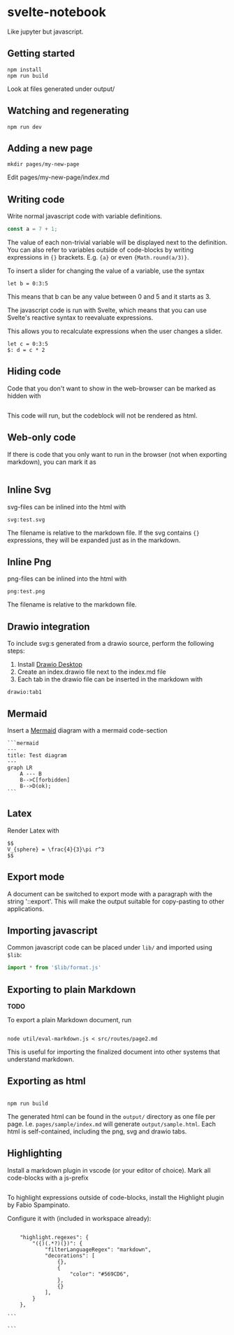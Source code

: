 # svelte-notebook

Like jupyter but javascript.

## Getting started

```
npm install
npm run build
```

Look at files generated under output/

## Watching and regenerating

```
npm run dev
```

## Adding a new page

```
mkdir pages/my-new-page
```

Edit pages/my-new-page/index.md

## Writing code

Write normal javascript code with variable definitions.

```js
const a = 7 + 1;
```

The value of each non-trivial variable will be displayed next to the definition.
You can also refer to variables outside of code-blocks by writing expressions in
`{}` brackets. E.g. `{a}` or even `{Math.round(a/3)}`.

To insert a slider for changing the value of a variable, use the syntax

```
let b = 0:3:5
```

This means that b can be any value between 0 and 5 and it starts as 3.

The javascript code is run with Svelte, which means that you can use Svelte's reactive syntax to reevaluate expressions.

This allows you to recalculate expressions when the user changes a slider.

```
let c = 0:3:5
$: d = c * 2
```

## Hiding code

Code that you don't want to show in the web-browser can be marked as hidden with

> ```js hidden
>
> ```

This code will run, but the codeblock will not be rendered as html.

## Web-only code

If there is code that you only want to run in the browser (not when exporting markdown),
you can mark it as

> ```js webonly
>
> ```

## Inline Svg

svg-files can be inlined into the html with

```
svg:test.svg
```

The filename is relative to the markdown file. If the svg contains `{}` expressions,
they will be expanded just as in the markdown.

## Inline Png

png-files can be inlined into the html with

```
png:test.png
```

The filename is relative to the markdown file.

## Drawio integration

To include svg:s generated from a drawio source, perform the following steps:

1. Install [Drawio Desktop](https://github.com/jgraph/drawio-desktop)
2. Create an index.drawio file next to the index.md file
3. Each tab in the drawio file can be inserted in the markdown with

```
drawio:tab1
```

## Mermaid

Insert a [Mermaid](https://mermaid.js.org/) diagram with a mermaid code-section

    ```mermaid
    ---
    title: Test diagram
    ---
    graph LR
        A --- B
        B-->C[forbidden]
        B-->D(ok);
    ```

## Latex

Render Latex with

```
$$
V_{sphere} = \frac{4}{3}\pi r^3
$$
```

## Export mode

A document can be switched to export mode with a paragraph with the string '::export'.
This will make the output suitable for copy-pasting to other applications.

## Importing javascript

Common javascript code can be placed under `lib/` and imported using `$lib`:

```js
import * from '$lib/format.js'
```

## Exporting to plain Markdown

**TODO**

To export a plain Markdown document, run

```

node util/eval-markdown.js < src/routes/page2.md

```

This is useful for importing the finalized document into other systems that understand markdown.

## Exporting as html

```

npm run build

```

The generated html can be found in the `output/` directory as one file per page.
I.e. `pages/sample/index.md` will generate `output/sample.html`. Each html is self-contained,
including the png, svg and drawio tabs.

## Highlighting

Install a markdown plugin in vscode (or your editor of choice).
Mark all code-blocks with a js-prefix

> ```js
>
> ```

To highlight expressions outside of code-blocks,
install the Highlight plugin by Fabio Spampinato.

Configure it with (included in workspace already):

````

    "highlight.regexes": {
        "({)(.*?)(})": {
            "filterLanguageRegex": "markdown",
            "decorations": [
                {},
                {
                    "color": "#569CD6",
                },
                {}
            ],
        }
    },

```

```
````
